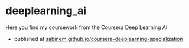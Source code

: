 # deeplearning_ai
Here you find my coursework from the Coursera Deep Learning Ai

- published at [sabinem.github.io/coursera-deeplearning-specialization](https://sabinem.github.io/coursera-deeplearning-specialization/)
